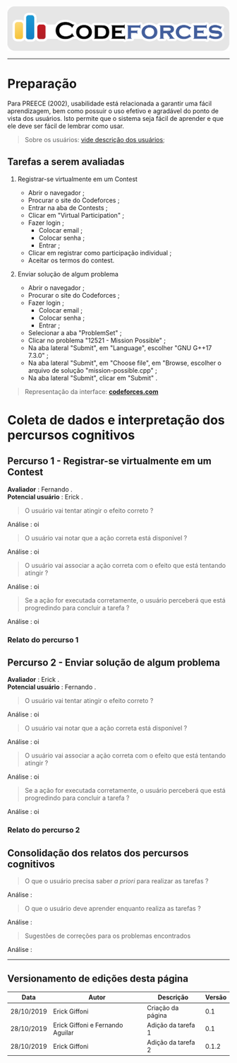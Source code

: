 <span style="margin-left: 0%;">![Codeforces Logo](../../images/codeforces.png)</span>

***
# Preparação

Para  PREECE  (2002), usabilidade está relacionada a garantir uma fácil aprendizagem, 
bem como possuir o uso efetivo e agradável do ponto de vista dos usuários. 
Isto permite que o sistema seja fácil de aprender e que ele deve ser fácil de lembrar como usar.

> Sobre os usuários: 
[vide descrição dos usuários](../../../contexto_de_uso/analise_de_usuario/#perfil-do-usuario-do-codeforces);

## Tarefas a serem avaliadas
1) Registrar-se virtualmente em um Contest

    - Abrir o navegador ;
    - Procurar o site do Codeforces ;
    - Entrar na aba de Contests ;
    - Clicar em "Virtual Participation" ;
    - Fazer login ;
        - Colocar email ;
        - Colocar senha ;
        - Entrar ;
    - Clicar em registrar como participação individual ;
    - Aceitar os termos do contest.

2) Enviar solução de algum problema

    - Abrir o navegador ;
    - Procurar o site do Codeforces ;
    - Fazer login ;
        - Colocar email ;
        - Colocar senha ;
        - Entrar ;
    - Selecionar a aba "ProblemSet" ;
    - Clicar no problema "12521 - Mission Possible" ;
    - Na aba lateral "Submit", em "Language", escolher "GNU G++17 7.3.0" ;
    - Na aba lateral "Submit", em "Choose file", em "Browse, escolher o arquivo de solução "mission-possible.cpp" ;
    - Na aba lateral "Submit", clicar em "Submit" .
    
> Representação da interface: [**codeforces.com**](http://codeforces.com)

# Coleta de dados e interpretação dos percursos cognitivos

## Percurso 1 - Registrar-se virtualmente em um Contest
**Avaliador** : Fernando .</br>
**Potencial usuário** : Erick .

> O usuário vai tentar atingir o efeito correto ?

Análise : oi

> O usuário vai notar que a ação correta está disponível ?

Análise : oi

> O usuário vai associar a ação correta com o efeito que está tentando atingir ?

Análise : oi

> Se a ação for executada corretamente, o usuário perceberá que está progredindo para concluir a tarefa ?

Análise : oi

### Relato do percurso 1


## Percurso 2 - Enviar solução de algum problema
**Avaliador** : Erick .</br>
**Potencial usuário** : Fernando .

> O usuário vai tentar atingir o efeito correto ?

Análise : oi

> O usuário vai notar que a ação correta está disponível ?

Análise : oi

> O usuário vai associar a ação correta com o efeito que está tentando atingir ?

Análise : oi

> Se a ação for executada corretamente, o usuário perceberá que está progredindo para concluir a tarefa ?

Análise : oi

### Relato do percurso 2

## Consolidação dos relatos dos percursos cognitivos

> O que o usuário precisa saber *a priori* para realizar as tarefas ?

Análise :

> O que o usuário deve aprender enquanto realiza as tarefas ?

Análise :

> Sugestões de correções para os problemas encontrados 

Análise :

***
## Versionamento de edições desta página
| Data | Autor | Descrição | Versão |
|------|-------|-----------|--------|
| 28/10/2019 | Erick Giffoni | Criação da página | 0.1 |
| 28/10/2019 | Erick Giffoni e Fernando Aguilar | Adição da tarefa 1 | 0.1 |
| 28/10/2019 | Erick Giffoni | Adição da tarefa 2 | 0.1.2 |